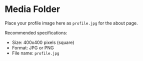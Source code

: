 # Media Folder

Place your profile image here as `profile.jpg` for the about page.

Recommended specifications:
- Size: 400x400 pixels (square)
- Format: JPG or PNG
- File name: `profile.jpg`
